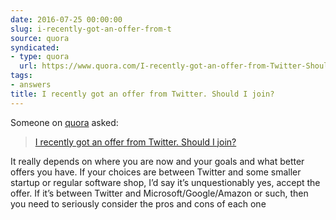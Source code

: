 ```yaml
---
date: 2016-07-25 00:00:00
slug: i-recently-got-an-offer-from-t
source: quora
syndicated:
- type: quora
  url: https://www.quora.com/I-recently-got-an-offer-from-Twitter-Should-I-join/answer/Roy-Tang
tags:
- answers
title: I recently got an offer from Twitter. Should I join?
---
```


Someone on [quora](https://quora.com) asked:

> [I recently got an offer from Twitter. Should I join?](https://www.quora.com/I-recently-got-an-offer-from-Twitter-Should-I-join/answer/Roy-Tang)


It really depends on where you are now and your goals and what better offers you have. If your choices are between Twitter and some smaller startup or regular software shop, I’d say it’s unquestionably yes, accept the offer. If it’s between Twitter and Microsoft/Google/Amazon or such, then you need to seriously consider the pros and cons of each one